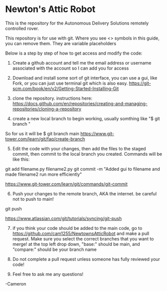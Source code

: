 # Newton's Attic Robot
This is the repository for the Autonomous Delivery Solutions remotely controlled rover.

This repository is for use with git.
Where you see <> symbols in this guide, you can remove them. They are variable placeholders

Below is a step by step of how to get access and modify the code:

1. Create a github account and tell me the email address or username associated with the account so I can add you for access

2. Download and install some sort of git interface, you can use a gui, like Fork, or you can just use terminal git which is also easy.
https://git-scm.com/book/en/v2/Getting-Started-Installing-Git

3. clone the repository. instructions here:
	https://docs.github.com/en/repositories/creating-and-managing-repositories/cloning-a-repository

4. create a new local branch to begin working, usually somthing like "$ git branch <new-branch-name> <base-branch>"

So for us it will be 
$ git branch <new-branch-name> main
https://www.git-tower.com/learn/git/faq/create-branch


5. Edit the code with your changes, then add the files to the staged commit, then commit to the local branch you created. Commands will be like this:

git add filename.py filename2.py
git commit -m "Added gui to filename and made filename2 run more efficiently"

https://www.git-tower.com/learn/git/commands/git-commit

6. Push your changes to the remote branch, AKA the internet. be careful not to push to main!

git push <remote-branch-name> <local-branch-name>

https://www.atlassian.com/git/tutorials/syncing/git-push

7. if you think your code should be added to the main code, go to https://github.com/cam1255/NewtownsAtticRobot and make a pull request. 
Make sure you select the correct branches that you want to merge!
at the top left drop down, "base:" should be main, and "compare:" should be your branch name

8. Do not complete a pull request unless someone has fully reviewed your code!

9. Feel free to ask me any questions!

-Cameron
